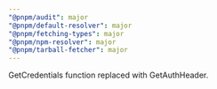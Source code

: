 ```yaml
---
"@pnpm/audit": major
"@pnpm/default-resolver": major
"@pnpm/fetching-types": major
"@pnpm/npm-resolver": major
"@pnpm/tarball-fetcher": major
---
```


GetCredentials function replaced with GetAuthHeader.
